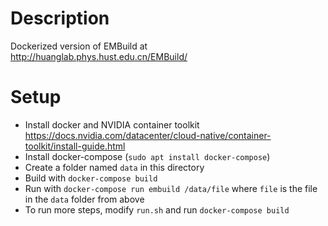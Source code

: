 # Description

Dockerized version of EMBuild at http://huanglab.phys.hust.edu.cn/EMBuild/

# Setup

* Install docker and NVIDIA container toolkit https://docs.nvidia.com/datacenter/cloud-native/container-toolkit/install-guide.html
* Install docker-compose (`sudo apt install docker-compose`)
* Create a folder named `data` in this directory
* Build with `docker-compose build`
* Run with `docker-compose run embuild /data/file` where `file` is the file in the `data` folder from above
* To run more steps, modify `run.sh` and run `docker-compose build`
